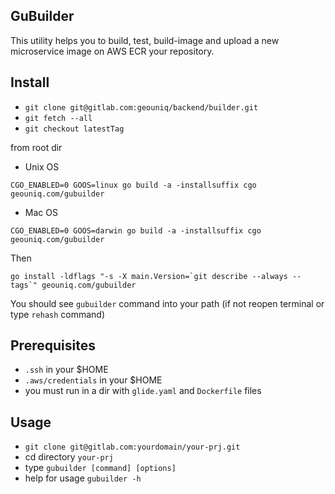 ## GuBuilder
This utility helps you to build, test, build-image and upload a new microservice
image on AWS ECR your repository.

## Install
- `git clone git@gitlab.com:geouniq/backend/builder.git`
- `git fetch --all`
- `git checkout latestTag`

from root dir
- Unix OS
```
CGO_ENABLED=0 GOOS=linux go build -a -installsuffix cgo geouniq.com/gubuilder
```

- Mac OS
```
CGO_ENABLED=0 GOOS=darwin go build -a -installsuffix cgo geouniq.com/gubuilder
```

Then
```
go install -ldflags "-s -X main.Version=`git describe --always --tags`" geouniq.com/gubuilder
```

You should see `gubuilder` command into your path (if not reopen terminal or type `rehash` command)

## Prerequisites
 - `.ssh` in your $HOME
 - `.aws/credentials` in your $HOME
 - you must run in a dir with  `glide.yaml` and `Dockerfile` files

## Usage
 - `git clone git@gitlab.com:yourdomain/your-prj.git`
 - cd directory `your-prj`
 - type `gubuilder [command] [options]` 
 - help for usage `gubuilder -h` 


